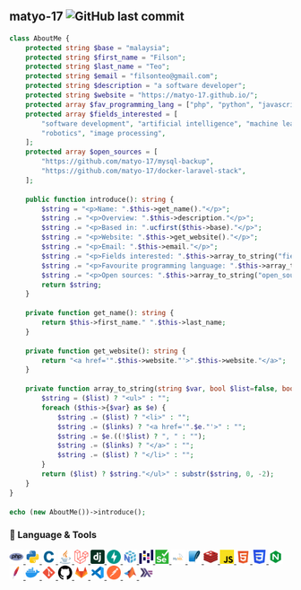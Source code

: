 ## matyo-17 ![GitHub last commit](https://img.shields.io/github/last-commit/matyo-17/matyo-17?label=last%20updated)

```php
class AboutMe {
    protected string $base = "malaysia";
    protected string $first_name = "Filson";
    protected string $last_name = "Teo";
    protected string $email = "filsonteo@gmail.com";
    protected string $description = "a software developer";
    protected string $website = "https://matyo-17.github.io/";
    protected array $fav_programming_lang = ["php", "python", "javascript"];
    protected array $fields_interested = [
        "software development", "artificial intelligence", "machine learning",
        "robotics", "image processing",
    ];
    protected array $open_sources = [
        "https://github.com/matyo-17/mysql-backup",
        "https://github.com/matyo-17/docker-laravel-stack",
    ];

    public function introduce(): string {
        $string = "<p>Name: ".$this->get_name()."</p>";
        $string .= "<p>Overview: ".$this->description."</p>";
        $string .= "<p>Based in: ".ucfirst($this->base)."</p>";
        $string .= "<p>Website: ".$this->get_website()."</p>";
        $string .= "<p>Email: ".$this->email."</p>";
        $string .= "<p>Fields interested: ".$this->array_to_string("fields_interested", true)."</p>";
        $string .= "<p>Favourite programming language: ".$this->array_to_string("fav_programming_lang")."</p>";
        $string .= "<p>Open sources: ".$this->array_to_string("open_sources", true, true)."<br>";
        return $string;
    }

    private function get_name(): string {
        return $this->first_name." ".$this->last_name;
    }

    private function get_website(): string {
        return "<a href='".$this->website."'>".$this->website."</a>";
    }

    private function array_to_string(string $var, bool $list=false, bool $links=false): string {
        $string = ($list) ? "<ul>" : "";
        foreach ($this->{$var} as $e) {
            $string .= ($list) ? "<li>" : "";
            $string .= ($links) ? "<a href='".$e."'>" : "";
            $string .= $e.((!$list) ? ", " : "");
            $string .= ($links) ? "</a>" : "";
            $string .= ($list) ? "</li>" : "";
        }
        return ($list) ? $string."</ul>" : substr($string, 0, -2);
    }
}

echo (new AboutMe())->introduce();
```

### 🔨 Language & Tools

<a href="https://www.php.net/">
    <img  height="25" width="25" src="icons/php.svg">
</a>
<a href="https://www.python.org/">
    <img  height="25" width="25" src="icons/python.svg">
</a>
<a href="https://www.cprogramming.com/">
    <img  height="25" width="25" src="icons/c.svg">
</a>
<a href="https://www.java.com/en/">
    <img  height="25" width="25" src="icons/java.svg">
</a>
<a href="https://laravel.com/">
    <img  height="25" width="25" src="icons/laravel.svg">
</a>
<a href="https://www.djangoproject.com/">
    <img  height="25" width="25" src="icons/django.svg">
</a>
<a href="https://fastapi.tiangolo.com/">
    <img  height="25" width="25" src="icons/fastapi.svg">
</a>
<a href="https://numpy.org/">
    <img  height="25" width="25" src="icons/numpy.svg">
</a>
<a href="https://pandas.pydata.org/">
    <img  height="25" width="25" src="icons/pandas.svg">
</a>
<a href="https://www.selenium.dev/">
    <img  height="25" width="25" src="icons/selenium.svg">
</a>
<a href="https://www.mysql.com/">
    <img  height="25" width="25" src="icons/mysql.svg">
</a>
<a href="https://www.sqlite.org/">
    <img  height="25" width="25" src="icons/sqlite.svg">
</a>
<a href="https://redis.io/">
    <img  height="25" width="25" src="icons/redis.svg">
</a>
<a href="https://www.javascript.com/">
    <img  height="25" width="25" src="icons/javascript.svg">
</a>
<a href="https://html.spec.whatwg.org/multipage/">
    <img  height="25" width="25" src="icons/html.svg">
</a>
<a href="https://www.w3.org/Style/CSS/Overview.en.html">
    <img  height="25" width="25" src="icons/css.svg">
</a>
<a href="https://nginx.org/en/">
    <img  height="25" width="25" src="icons/nginx.svg">
</a>
<a href="https://httpd.apache.org/">
    <img  height="25" width="25" src="icons/apache.svg">
</a>
<a href="https://www.docker.com/">
<img  height="25" width="25" src="icons/docker.svg">
</a>
<a href="https://git-scm.com/">
    <img  height="25" width="25" src="icons/git.svg">
</a>
<a href="https://github.com/">
    <img  height="25" width="25" src="icons/github.svg">
</a>
<a href="https://about.gitlab.com/">
<img  height="25" width="25" src="icons/gitlab.svg">
</a>
<a href="https://code.visualstudio.com/">
    <img  height="25" width="25" src="icons/vscode.svg">
</a>
<a href="https://www.postman.com/">
    <img  height="25" width="25" src="icons/postman.svg">
</a>
<a href="https://www.mathworks.com/products/matlab.html">
    <img  height="25" width="25" src="icons/matlab.svg">
</a>
<a href="https://www.haskell.org/">
    <img  height="25" width="25" src="icons/haskell.svg">
</a>

<!--
**matyo-17/matyo-17** is a ✨ _special_ ✨ repository because its `README.md` (this file) appears on your GitHub profile.

Here are some ideas to get you started:

- 🔭 I’m currently working on ...
- 🌱 I’m currently learning ...
- 👯 I’m looking to collaborate on ...
- 🤔 I’m looking for help with ...
- 💬 Ask me about ...
- 📫 How to reach me: ...
- 😄 Pronouns: ...
- ⚡ Fun fact: ...
-->
